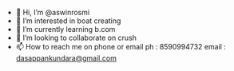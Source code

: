 - 👋 Hi, I’m @aswinrosmi
- 👀 I’m interested in boat creating
- 🌱 I’m currently learning b.com
- 💞️ I’m looking to collaborate on crush
- 📫 How to reach me on phone or email ph : 8590994732 email : dasappankundara@gmail.com

<!---
aswinrosmi/aswinrosmi is a ✨ special ✨ repository because its `README.md` (this file) appears on your GitHub profile.
You can click the Preview link to take a look at your changes.
--->
